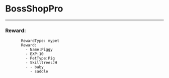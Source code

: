 # BossShopPro

----

### Reward:

```
       RewardType: mypet
       Reward:
         - Name:Piggy
         - EXP:10
         - PetType:Pig
         - Skilltree:JH
         - - baby
           - saddle
```